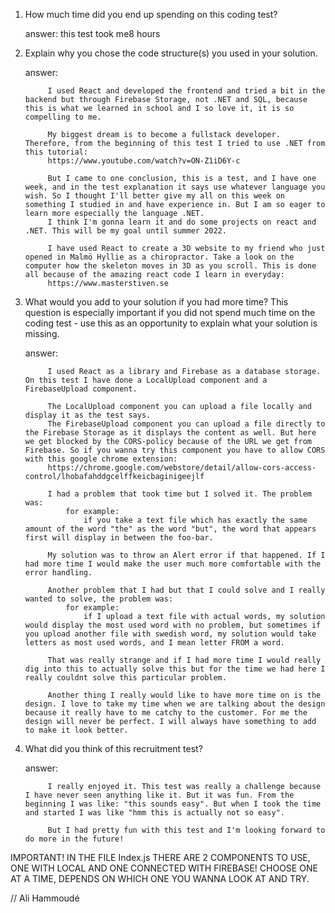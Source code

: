 1. How much time did you end up spending on this coding test?

    answer:
            this test took me8 hours



2. Explain why you chose the code structure(s) you used in your solution.

    answer:

            I used React and developed the frontend and tried a bit in the backend but through Firebase Storage, not .NET and SQL, because this is what we learned in school and I so love it, it is so compelling to me.

            My biggest dream is to become a fullstack developer. Therefore, from the beginning of this test I tried to use .NET from this tutorial:
            https://www.youtube.com/watch?v=ON-Z1iD6Y-c

            But I came to one conclusion, this is a test, and I have one week, and in the test explanation it says use whatever language you wish. So I thought I'll better give my all on this week on something I studied in and have experience in. But I am so eager to learn more especially the language .NET. 
            I think I'm gonna learn it and do some projects on react and .NET. This will be my goal until summer 2022.

            I have used React to create a 3D website to my friend who just opened in Malmö Hyllie as a chiropractor. Take a look on the computer how the skeleton moves in 3D as you scroll. This is done all because of the amazing react code I learn in everyday:
            https://www.masterstiven.se



3. What would you add to your solution if you had more time? This question is especially important if you 
   did not spend much time on the coding test - use this as an opportunity to explain what your solution is missing.

    answer:

            I used React as a library and Firebase as a database storage. On this test I have done a LocalUpload component and a FirebaseUpload component. 

            The LocalUpload component you can upload a file locally and display it as the test says.
            The FirebaseUpload component you can upload a file directly to the Firebase Storage as it displays the content as well. But here we get blocked by the CORS-policy because of the URL we get from Firebase. So if you wanna try this component you have to allow CORS with this google chrome extension:
            https://chrome.google.com/webstore/detail/allow-cors-access-control/lhobafahddgcelffkeicbaginigeejlf

            I had a problem that took time but I solved it. The problem was:
                for example:
                    if you take a text file which has exactly the same amount of the word "the" as the word "but", the word that appears first will display in between the foo-bar.

            My solution was to throw an Alert error if that happened. If I had more time I would make the user much more comfortable with the error handling. 

            Another problem that I had but that I could solve and I really wanted to solve, the problem was:
                for example:
                    if I upload a text file with actual words, my solution would display the most used word with no problem, but sometimes if you upload another file with swedish word, my solution would take letters as most used words, and I mean letter FROM a word.
            
            That was really strange and if I had more time I would really dig into this to actually solve this but for the time we had here I really couldnt solve this particular problem.

            Another thing I really would like to have more time on is the design. I love to take my time when we are talking about the design because it really have to me catchy to the customer. For me the design will never be perfect. I will always have something to add to make it look better.


4. What did you think of this recruitment test?

    answer:
    
            I really enjoyed it. This test was really a challenge because I have never seen anything like it. But it was fun. From the beginning I was like: "this sounds easy". But when I took the time and started I was like "hmm this is actually not so easy". 

            But I had pretty fun with this test and I'm looking forward to do more in the future!


IMPORTANT!
IN THE FILE Index.js THERE ARE 2 COMPONENTS TO USE, ONE WITH LOCAL AND ONE CONNECTED WITH FIREBASE!
CHOOSE ONE AT A TIME, DEPENDS ON WHICH ONE YOU WANNA LOOK AT AND TRY.

// Ali Hammoudé